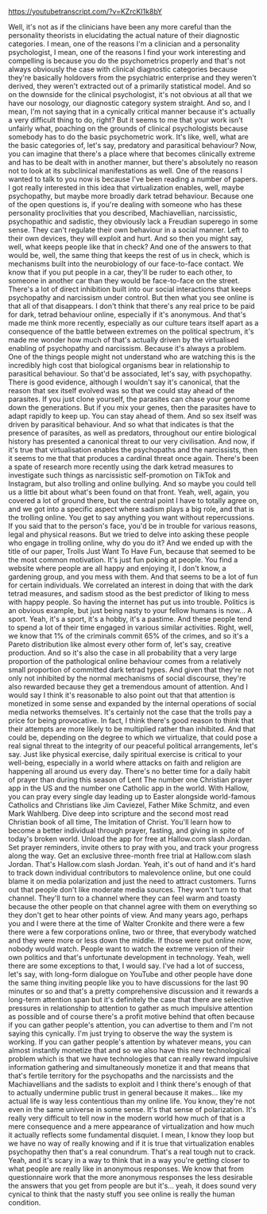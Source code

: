 https://youtubetranscript.com/?v=KZrcKI1k8bY

 Well, it's not as if the clinicians have been any more careful than the personality theorists in elucidating the actual nature of their diagnostic categories. I mean, one of the reasons I'm a clinician and a personality psychologist, I mean, one of the reasons I find your work interesting and compelling is because you do the psychometrics properly and that's not always obviously the case with clinical diagnostic categories because they're basically holdovers from the psychiatric enterprise and they weren't derived, they weren't extracted out of a primarily statistical model. And so on the downside for the clinical psychologist, it's not obvious at all that we have our nosology, our diagnostic category system straight. And so, and I mean, I'm not saying that in a cynically critical manner because it's actually a very difficult thing to do, right? But it seems to me that your work isn't unfairly what, poaching on the grounds of clinical psychologists because somebody has to do the basic psychometric work. It's like, well, what are the basic categories of, let's say, predatory and parasitical behaviour? Now, you can imagine that there's a place where that becomes clinically extreme and has to be dealt with in another manner, but there's absolutely no reason not to look at its subclinical manifestations as well. One of the reasons I wanted to talk to you now is because I've been reading a number of papers. I got really interested in this idea that virtualization enables, well, maybe psychopathy, but maybe more broadly dark tetrad behaviour. Because one of the open questions is, if you're dealing with someone who has these personality proclivities that you described, Machiavellian, narcissistic, psychopathic and sadistic, they obviously lack a Freudian superego in some sense. They can't regulate their own behaviour in a social manner. Left to their own devices, they will exploit and hurt. And so then you might say, well, what keeps people like that in check? And one of the answers to that would be, well, the same thing that keeps the rest of us in check, which is mechanisms built into the neurobiology of our face-to-face contact. We know that if you put people in a car, they'll be ruder to each other, to someone in another car than they would be face-to-face on the street. There's a lot of direct inhibition built into our social interactions that keeps psychopathy and narcissism under control. But then what you see online is that all of that disappears. I don't think that there's any real price to be paid for dark, tetrad behaviour online, especially if it's anonymous. And that's made me think more recently, especially as our culture tears itself apart as a consequence of the battle between extremes on the political spectrum, it's made me wonder how much of that's actually driven by the virtualised enabling of psychopathy and narcissism. Because it's always a problem. One of the things people might not understand who are watching this is the incredibly high cost that biological organisms bear in relationship to parasitical behaviour. So that'd be associated, let's say, with psychopathy. There is good evidence, although I wouldn't say it's canonical, that the reason that sex itself evolved was so that we could stay ahead of the parasites. If you just clone yourself, the parasites can chase your genome down the generations. But if you mix your genes, then the parasites have to adapt rapidly to keep up. You can stay ahead of them. And so sex itself was driven by parasitical behaviour. And so what that indicates is that the presence of parasites, as well as predators, throughout our entire biological history has presented a canonical threat to our very civilisation. And now, if it's true that virtualisation enables the psychopaths and the narcissists, then it seems to me that that produces a cardinal threat once again. There's been a spate of research more recently using the dark ketrad measures to investigate such things as narcissistic self-promotion on TikTok and Instagram, but also trolling and online bullying. And so maybe you could tell us a little bit about what's been found on that front. Yeah, well, again, you covered a lot of ground there, but the central point I have to totally agree on, and we got into a specific aspect where sadism plays a big role, and that is the trolling online. You get to say anything you want without repercussions. If you said that to the person's face, you'd be in trouble for various reasons, legal and physical reasons. But we tried to delve into asking these people who engage in trolling online, why do you do it? And we ended up with the title of our paper, Trolls Just Want To Have Fun, because that seemed to be the most common motivation. It's just fun poking at people. You find a website where people are all happy and enjoying it, I don't know, a gardening group, and you mess with them. And that seems to be a lot of fun for certain individuals. We correlated an interest in doing that with the dark tetrad measures, and sadism stood as the best predictor of liking to mess with happy people. So having the internet has put us into trouble. Politics is an obvious example, but just being nasty to your fellow humans is now... A sport. Yeah, it's a sport, it's a hobby, it's a pastime. And these people tend to spend a lot of their time engaged in various similar activities. Right, well, we know that 1% of the criminals commit 65% of the crimes, and so it's a Pareto distribution like almost every other form of, let's say, creative production. And so it's also the case in all probability that a very large proportion of the pathological online behaviour comes from a relatively small proportion of committed dark tetrad types. And given that they're not only not inhibited by the normal mechanisms of social discourse, they're also rewarded because they get a tremendous amount of attention. And I would say I think it's reasonable to also point out that that attention is monetized in some sense and expanded by the internal operations of social media networks themselves. It's certainly not the case that the trolls pay a price for being provocative. In fact, I think there's good reason to think that their attempts are more likely to be multiplied rather than inhibited. And that could be, depending on the degree to which we virtualize, that could pose a real signal threat to the integrity of our peaceful political arrangements, let's say. Just like physical exercise, daily spiritual exercise is critical to your well-being, especially in a world where attacks on faith and religion are happening all around us every day. There's no better time for a daily habit of prayer than during this season of Lent The number one Christian prayer app in the US and the number one Catholic app in the world. With Hallow, you can pray every single day leading up to Easter alongside world-famous Catholics and Christians like Jim Caviezel, Father Mike Schmitz, and even Mark Wahlberg. Dive deep into scripture and the second most read Christian book of all time, The Imitation of Christ. You'll learn how to become a better individual through prayer, fasting, and giving in spite of today's broken world. Unload the app for free at Hallow.com slash Jordan. Set prayer reminders, invite others to pray with you, and track your progress along the way. Get an exclusive three-month free trial at Hallow.com slash Jordan. That's Hallow.com slash Jordan. Yeah, it's out of hand and it's hard to track down individual contributors to malevolence online, but one could blame it on media polarization and just the need to attract customers. Turns out that people don't like moderate media sources. They won't turn to that channel. They'll turn to a channel where they can feel warm and toasty because the other people on that channel agree with them on everything so they don't get to hear other points of view. And many years ago, perhaps you and I were there at the time of Walter Cronkite and there were a few there were a few corporations online, two or three, that everybody watched and they were more or less down the middle. If those were put online now, nobody would watch. People want to watch the extreme version of their own politics and that's unfortunate development in technology. Yeah, well there are some exceptions to that, I would say. I've had a lot of success, let's say, with long-form dialogue on YouTube and other people have done the same thing inviting people like you to have discussions for the last 90 minutes or so and that's a pretty comprehensive discussion and it rewards a long-term attention span but it's definitely the case that there are selective pressures in relationship to attention to gather as much impulsive attention as possible and of course there's a profit motive behind that often because if you can gather people's attention, you can advertise to them and I'm not saying this cynically. I'm just trying to observe the way the system is working. If you can gather people's attention by whatever means, you can almost instantly monetize that and so we also have this new technological problem which is that we have technologies that can really reward impulsive information gathering and simultaneously monetize it and that means that that's fertile territory for the psychopaths and the narcissists and the Machiavellians and the sadists to exploit and I think there's enough of that to actually undermine public trust in general because it makes... like my actual life is way less contentious than my online life. You know, they're not even in the same universe in some sense. It's that sense of polarization. It's really very difficult to tell now in the modern world how much of that is a mere consequence and a mere appearance of virtualization and how much it actually reflects some fundamental disquiet. I mean, I know they loop but we have no way of really knowing and if it is true that virtualization enables psychopathy then that's a real conundrum. That's a real tough nut to crack. Yeah, and it's scary in a way to think that in a way you're getting closer to what people are really like in anonymous responses. We know that from questionnaire work that the more anonymous responses the less desirable the answers that you get from people are but it's... yeah, it does sound very cynical to think that the nasty stuff you see online is really the human condition.